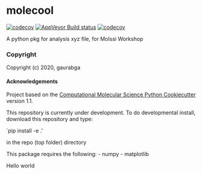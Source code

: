 molecool
==============================
[//]: # (Badges)
[![codecov](https://codecov.io/gh/gaurabga/molecool/branch/master/graph/badge.svg)](https://codecov.io/gh/gaurabga/molecool)
[![AppVeyor Build status](https://ci.appveyor.com/api/projects/status/REPLACE_WITH_APPVEYOR_LINK/branch/master?svg=true)](https://ci.appveyor.com/project/REPLACE_WITH_OWNER_ACCOUNT/molecool/branch/master)
[![codecov](https://codecov.io/gh/REPLACE_WITH_OWNER_ACCOUNT/molecool/branch/master/graph/badge.svg)](https://codecov.io/gh/REPLACE_WITH_OWNER_ACCOUNT/molecool/branch/master)

A python pkg for analysis xyz file, for Molssi Workshop

### Copyright

Copyright (c) 2020, gaurabga


#### Acknowledgements
 
Project based on the 
[Computational Molecular Science Python Cookiecutter](https://github.com/molssi/cookiecutter-cms) version 1.1.

This repository is currently under development. To do developmental install, download this repository and type:

`pip install -e .'

in the repo (top folder) directory

This package requires the following:
	- numpy
	- matplotlib


Hello world
